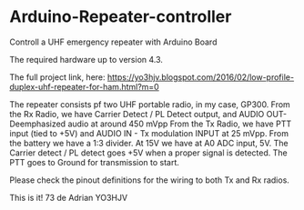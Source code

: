 # Arduino-Repeater-controller
Controll a UHF emergency repeater with Arduino Board

The required hardware up to version 4.3.

The full project link, here:
https://yo3hjv.blogspot.com/2016/02/low-profile-duplex-uhf-repeater-for-ham.html?m=0

The repeater consists pf two UHF portable radio, in my case, GP300.
From the Rx Radio, we have Carrier Detect / PL Detect output, and AUDIO OUT-Deemphasized audio at around 450 mVpp
From the Tx Radio, we have PTT input (tied to +5V) and AUDIO IN - Tx modulation INPUT at 25 mVpp.
From the battery we have a 1:3 divider. At 15V we have at A0 ADC input, 5V.
The Carrier detect / PL detect goes +5V when a proper signal is detected.
The PTT goes to Ground for transmission to start.

Please check the pinout definitions for the wiring to both Tx and Rx radios.



This is it!
73 de Adrian YO3HJV
